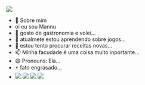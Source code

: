 ![](https://i0.wp.com/www.galvanizeaction.org/wp-content/uploads/2022/06/Wow-gif.gif?fit=450%2C250&ssl=1)
- 👋 Sobre mim
- oi eu sou Mannu
- 👀 gosto de gastronomia e volei...
- 🌱 atualmete estou aprendendo sobre jogos...
- 💞️ estou tento procurar receitas novas...
- 📫 Minha facudade é uma coisa muito inportante...
- 😄 Pronouns: Ela...
- ⚡ fato engrasado...
- ![](https://img.shields.io/badge/Burger%20King-D62300?style=for-the-badge&logo=Burger%20King&logoColor=white)
 ![](https://img.shields.io/badge/KFC-F40027?style=for-the-badge&logo=kfc&logoColor=white)
 ![](https://img.shields.io/badge/Instagram-E4405F?style=for-the-badge&logo=instagram&logoColor=white)
 ![](https://img.shields.io/badge/PlayStation-003791?style=for-the-badge&logo=playstation&logoColor=white)

<!---
manuuu03020/manuuu03020 is a ✨ special ✨ repository because its `README.md` (this file) appears on your GitHub profile.
You can click the Preview link to take a look at your changes.
--->
